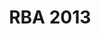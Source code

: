 ---
layout: post
title: RBA 2013
categories: results
link: /pdf/results/2013-Vysledky.pdf
front_img: /img/galleries/2013.jpg
---